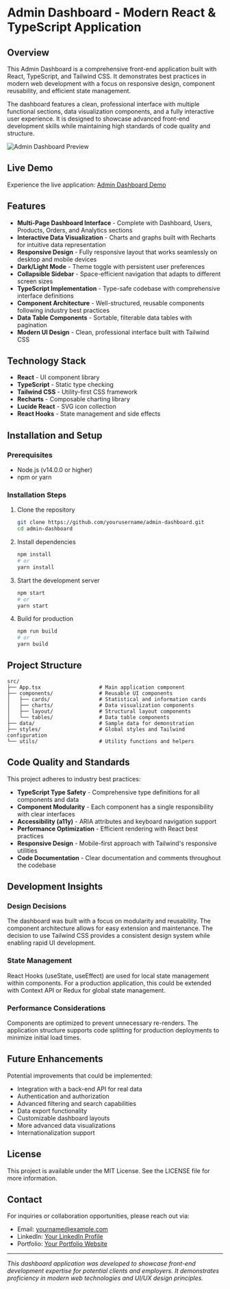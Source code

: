 # Admin Dashboard - Modern React & TypeScript Application

## Overview

This Admin Dashboard is a comprehensive front-end application built with React, TypeScript, and Tailwind CSS. It demonstrates best practices in modern web development with a focus on responsive design, component reusability, and efficient state management.

The dashboard features a clean, professional interface with multiple functional sections, data visualization components, and a fully interactive user experience. It is designed to showcase advanced front-end development skills while maintaining high standards of code quality and structure.

![Admin Dashboard Preview](/images/dashboard-preview.png)

## Live Demo

Experience the live application: [Admin Dashboard Demo](https://admin-dashboard-8lt6.onrender.com/)

## Features

- **Multi-Page Dashboard Interface** - Complete with Dashboard, Users, Products, Orders, and Analytics sections
- **Interactive Data Visualization** - Charts and graphs built with Recharts for intuitive data representation
- **Responsive Design** - Fully responsive layout that works seamlessly on desktop and mobile devices
- **Dark/Light Mode** - Theme toggle with persistent user preferences
- **Collapsible Sidebar** - Space-efficient navigation that adapts to different screen sizes
- **TypeScript Implementation** - Type-safe codebase with comprehensive interface definitions
- **Component Architecture** - Well-structured, reusable components following industry best practices
- **Data Table Components** - Sortable, filterable data tables with pagination
- **Modern UI Design** - Clean, professional interface built with Tailwind CSS

## Technology Stack

- **React** - UI component library
- **TypeScript** - Static type checking
- **Tailwind CSS** - Utility-first CSS framework
- **Recharts** - Composable charting library
- **Lucide React** - SVG icon collection
- **React Hooks** - State management and side effects

## Installation and Setup

### Prerequisites

- Node.js (v14.0.0 or higher)
- npm or yarn

### Installation Steps

1. Clone the repository

   ```bash
   git clone https://github.com/yourusername/admin-dashboard.git
   cd admin-dashboard
   ```

2. Install dependencies

   ```bash
   npm install
   # or
   yarn install
   ```

3. Start the development server

   ```bash
   npm start
   # or
   yarn start
   ```

4. Build for production
   ```bash
   npm run build
   # or
   yarn build
   ```

## Project Structure

```
src/
├── App.tsx                   # Main application component
├── components/               # Reusable UI components
│   ├── cards/                # Statistical and information cards
│   ├── charts/               # Data visualization components
│   ├── layout/               # Structural layout components
│   └── tables/               # Data table components
├── data/                     # Sample data for demonstration
├── styles/                   # Global styles and Tailwind configuration
└── utils/                    # Utility functions and helpers
```

## Code Quality and Standards

This project adheres to industry best practices:

- **TypeScript Type Safety** - Comprehensive type definitions for all components and data
- **Component Modularity** - Each component has a single responsibility with clear interfaces
- **Accessibility (a11y)** - ARIA attributes and keyboard navigation support
- **Performance Optimization** - Efficient rendering with React best practices
- **Responsive Design** - Mobile-first approach with Tailwind's responsive utilities
- **Code Documentation** - Clear documentation and comments throughout the codebase

## Development Insights

### Design Decisions

The dashboard was built with a focus on modularity and reusability. The component architecture allows for easy extension and maintenance. The decision to use Tailwind CSS provides a consistent design system while enabling rapid UI development.

### State Management

React Hooks (useState, useEffect) are used for local state management within components. For a production application, this could be extended with Context API or Redux for global state management.

### Performance Considerations

Components are optimized to prevent unnecessary re-renders. The application structure supports code splitting for production deployments to minimize initial load times.

## Future Enhancements

Potential improvements that could be implemented:

- Integration with a back-end API for real data
- Authentication and authorization
- Advanced filtering and search capabilities
- Data export functionality
- Customizable dashboard layouts
- More advanced data visualizations
- Internationalization support

## License

This project is available under the MIT License. See the LICENSE file for more information.

## Contact

For inquiries or collaboration opportunities, please reach out via:

- Email: yourname@example.com
- LinkedIn: [Your LinkedIn Profile](https://linkedin.com/in/yourprofile)
- Portfolio: [Your Portfolio Website](https://yourportfolio.com)

---

_This dashboard application was developed to showcase front-end development expertise for potential clients and employers. It demonstrates proficiency in modern web technologies and UI/UX design principles._
